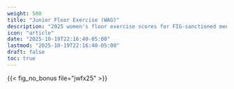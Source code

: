 ```yaml
---
weight: 500
title: "Junior Floor Exercise (WAG)"
description: "2025 women's floor exercise scores for FIG-sanctioned meets"
icon: "article"
date: "2025-10-19T22:16:40-05:00"
lastmod: "2025-10-19T22:16:40-05:00"
draft: false
toc: true
---
```


{{< fig_no_bonus file="jwfx25" >}}